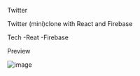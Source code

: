 Twitter

Twitter (mini)clone with React and Firebase

Tech
-Reat
-Firebase


Preview

![image](https://user-images.githubusercontent.com/81290520/127732642-3ffab64b-7f93-44b2-af73-61863959e21d.png)
